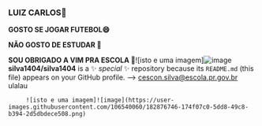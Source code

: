 ### LUIZ CARLOS👋
**GOSTO SE JOGAR FUTEBOL😄**

**NÃO GOSTO DE ESTUDAR 🤔**

**SOU OBRIGADO A VIM PRA ESCOLA 💬**![isto e uma imagem]![image](https://user-images.githubusercontent.com/106540060/182876746-174f07c0-5dd8-49c8-b394-2d5dbdece508.png)
**silva1404/silva1404** is a ✨ _special_ ✨ repository because its `README.md` (this file) appears on your GitHub profile.
-->
cescon.silva@escola.pr.gov.br
ulalau
                     
                     
                     
         ![isto e uma imagem]![image](https://user-images.githubusercontent.com/106540060/182876746-174f07c0-5dd8-49c8-b394-2d5dbdece508.png)            
                     
                     
                     
                     
                     
                     
                     
                     
                     
                     
                     
                
